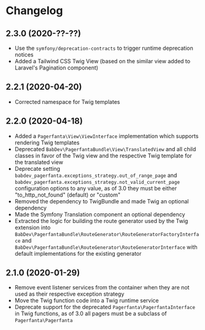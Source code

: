 # Changelog

## 2.3.0 (2020-??-??)

- Use the `symfony/deprecation-contracts` to trigger runtime deprecation notices
- Added a Tailwind CSS Twig View (based on the similar view added to Laravel's Pagination component)

## 2.2.1 (2020-04-20)

- Corrected namespace for Twig templates

## 2.2.0 (2020-04-18)

- Added a `Pagerfanta\View\ViewInterface` implementation which supports rendering Twig templates
- Deprecated `BabDev\PagerfantaBundle\View\TranslatedView` and all child classes in favor of the Twig view and the respective Twig template for the translated view
- Deprecate setting `babdev_pagerfanta.exceptions_strategy.out_of_range_page` and `babdev_pagerfanta.exceptions_strategy.not_valid_current_page` configuration options to any value, as of 3.0 they must be either "to_http_not_found" (default) or "custom"
- Removed the dependency to TwigBundle and made Twig an optional dependency
- Made the Symfony Translation component an optional dependency
- Extracted the logic for building the route generator used by the Twig extension into `BabDev\PagerfantaBundle\RouteGenerator\RouteGeneratorFactoryInterface` and `BabDev\PagerfantaBundle\RouteGenerator\RouteGeneratorInterface` with default implementations for the existing generator

## 2.1.0 (2020-01-29)

- Remove event listener services from the container when they are not used as their respective exception strategy
- Move the Twig function code into a Twig runtime service
- Deprecate support for the deprecated `Pagerfanta\PagerfantaInterface` in Twig functions, as of 3.0 all pagers must be a subclass of `Pagerfanta\Pagerfanta`
